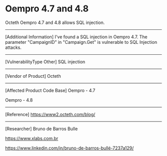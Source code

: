 # Oempro 4.7 and 4.8
Octeth Oempro 4.7 and 4.8 allows SQL injection.

------------------------------------------

[Additional Information]
I've found a SQL injection in Oempro 4.7. The parameter "CampaignID" in "Campaign.Get" is vulnerable to SQL Injection attacks.

------------------------------------------

[VulnerabilityType Other]
SQL injection

------------------------------------------

[Vendor of Product]
Octeth

------------------------------------------

[Affected Product Code Base]
Oempro - 4.7

Oempro - 4.8

------------------------------------------

[Reference]
https://www2.octeth.com/blog/

------------------------------------------
[Researcher]
Bruno de Barros Bulle

https://www.xlabs.com.br

https://www.linkedin.com/in/bruno-de-barros-bullé-7237a129/
